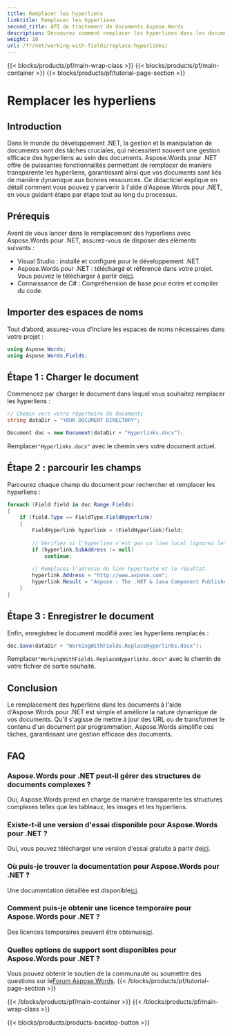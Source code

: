 ```yaml
---
title: Remplacer les hyperliens
linktitle: Remplacer les hyperliens
second_title: API de traitement de documents Aspose.Words
description: Découvrez comment remplacer les hyperliens dans les documents .NET à l'aide d'Aspose.Words pour une gestion efficace des documents et des mises à jour de contenu dynamiques.
weight: 10
url: /fr/net/working-with-fields/replace-hyperlinks/
---
```


{{< blocks/products/pf/main-wrap-class >}}
{{< blocks/products/pf/main-container >}}
{{< blocks/products/pf/tutorial-page-section >}}

# Remplacer les hyperliens

## Introduction

Dans le monde du développement .NET, la gestion et la manipulation de documents sont des tâches cruciales, qui nécessitent souvent une gestion efficace des hyperliens au sein des documents. Aspose.Words pour .NET offre de puissantes fonctionnalités permettant de remplacer de manière transparente les hyperliens, garantissant ainsi que vos documents sont liés de manière dynamique aux bonnes ressources. Ce didacticiel explique en détail comment vous pouvez y parvenir à l'aide d'Aspose.Words pour .NET, en vous guidant étape par étape tout au long du processus.

## Prérequis

Avant de vous lancer dans le remplacement des hyperliens avec Aspose.Words pour .NET, assurez-vous de disposer des éléments suivants :

- Visual Studio : installé et configuré pour le développement .NET.
-  Aspose.Words pour .NET : téléchargé et référencé dans votre projet. Vous pouvez le télécharger à partir de[ici](https://releases.aspose.com/words/net/).
- Connaissance de C# : Compréhension de base pour écrire et compiler du code.

## Importer des espaces de noms

Tout d’abord, assurez-vous d’inclure les espaces de noms nécessaires dans votre projet :

```csharp
using Aspose.Words;
using Aspose.Words.Fields;
```

## Étape 1 : Charger le document

Commencez par charger le document dans lequel vous souhaitez remplacer les hyperliens :

```csharp
// Chemin vers votre répertoire de documents
string dataDir = "YOUR DOCUMENT DIRECTORY";

Document doc = new Document(dataDir + "Hyperlinks.docx");
```

 Remplacer`"Hyperlinks.docx"` avec le chemin vers votre document actuel.

## Étape 2 : parcourir les champs

Parcourez chaque champ du document pour rechercher et remplacer les hyperliens :

```csharp
foreach (Field field in doc.Range.Fields)
{
    if (field.Type == FieldType.FieldHyperlink)
    {
        FieldHyperlink hyperlink = (FieldHyperlink)field;
        
        // Vérifiez si l'hyperlien n'est pas un lien local (ignorez les signets).
        if (hyperlink.SubAddress != null)
            continue;
        
        // Remplacez l'adresse du lien hypertexte et le résultat.
        hyperlink.Address = "http://www.aspose.com";
        hyperlink.Result = "Aspose - The .NET & Java Component Publisher";
    }
}
```

## Étape 3 : Enregistrer le document

Enfin, enregistrez le document modifié avec les hyperliens remplacés :

```csharp
doc.Save(dataDir + "WorkingWithFields.ReplaceHyperlinks.docx");
```

 Remplacer`"WorkingWithFields.ReplaceHyperlinks.docx"` avec le chemin de votre fichier de sortie souhaité.

## Conclusion

Le remplacement des hyperliens dans les documents à l'aide d'Aspose.Words pour .NET est simple et améliore la nature dynamique de vos documents. Qu'il s'agisse de mettre à jour des URL ou de transformer le contenu d'un document par programmation, Aspose.Words simplifie ces tâches, garantissant une gestion efficace des documents.

## FAQ

### Aspose.Words pour .NET peut-il gérer des structures de documents complexes ?
Oui, Aspose.Words prend en charge de manière transparente les structures complexes telles que les tableaux, les images et les hyperliens.

### Existe-t-il une version d'essai disponible pour Aspose.Words pour .NET ?
 Oui, vous pouvez télécharger une version d'essai gratuite à partir de[ici](https://releases.aspose.com/).

### Où puis-je trouver la documentation pour Aspose.Words pour .NET ?
 Une documentation détaillée est disponible[ici](https://reference.aspose.com/words/net/).

### Comment puis-je obtenir une licence temporaire pour Aspose.Words pour .NET ?
 Des licences temporaires peuvent être obtenues[ici](https://purchase.aspose.com/temporary-license/).

### Quelles options de support sont disponibles pour Aspose.Words pour .NET ?
 Vous pouvez obtenir le soutien de la communauté ou soumettre des questions sur le[Forum Aspose.Words](https://forum.aspose.com/c/words/8).
{{< /blocks/products/pf/tutorial-page-section >}}

{{< /blocks/products/pf/main-container >}}
{{< /blocks/products/pf/main-wrap-class >}}

{{< blocks/products/products-backtop-button >}}
